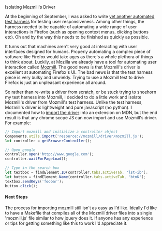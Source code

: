 Isolating Mozmill's Driver

At the beginning of September, I was asked to write [yet another automated test harness][1] for
testing user responsiveness. Among other things, the harness needed to be capable of automating a
wide range of user interactions in Firefox (such as opening context menus, clicking buttons etc). Oh
and by the way this needs to be finished as quickly as possible.

It turns out that machines aren't very good at interacting with user interfaces designed for humans.
Properly automating a complex piece of software like Firefox would take ages as there's a whole
plethora of things to think about. Luckily, at Mozilla we already have a tool for automating user
interaction called [Mozmill][2]. The good news is that Mozmill's driver is excellent at automating
Firefox's UI. The bad news is that the test harness piece is very bulky and unwieldy.  Trying to use
a Mozmill test to drive Firefox is just an unpleasant experience all around.

So rather than re-write a driver from scratch, or be stuck trying to shoehorn my test harness into
Mozmill, I decided to do a little work and isolate Mozmill's driver from Mozmill's test harness.
Unlike the test harness, Mozmill's driver is lightweight and pure javascript (no python). I
documented how to [import the driver][3] into an extension on MDN, but the end result is that any
chrome scope JS can now import and use Mozmill's driver. For example: 

```js
// Import mozmill and initialize a controller object  
Components.utils.import('resource://mozmill/driver/mozmill.js');  
let controller = getBrowserController();  
  
// Open google  
controller.open('http://www.google.com');  
controller.waitForPageLoad();  
  
// Type in the search box  
let textbox = findElement.ID(controller.tabs.activeTab, 'lst-ib');  
let button = findElement.Name(controller.tabs.activeTab, 'btnK');  
textbox.sendKeys('foobar');  
button.click();
```

#### Next Steps

The process for importing mozmill still isn't as easy as I'd like. Ideally I'd like to have a
Makefile that compiles all of the Mozmill driver files into a single 'mozmill.js' file similar to
how jquery does it. If anyone has any experience or tips for getting something like this to work I'd
appreciate it.

[1]: https://wiki.mozilla.org/Auto-tools/Projects/peptest
[2]: https://developer.mozilla.org/en/Mozmill
[3]: https://developer.mozilla.org/en/Mozmill/Using_The_Driver
